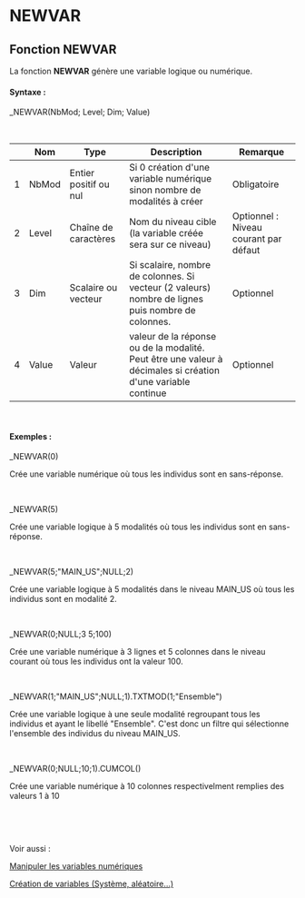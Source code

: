 # NEWVAR

## Fonction NEWVAR

La fonction **NEWVAR** génère une variable logique ou numérique.

#### Syntaxe :&nbsp;

\_NEWVAR(NbMod; Level; Dim; Value)

&nbsp;

| &nbsp; | **Nom** |**Type**|**Description**|**Remarque** |
| --- | --- | --- | --- | --- |
| &#49; | NbMod | Entier positif ou nul | Si 0 création d'une variable numérique sinon nombre de modalités à créer | Obligatoire |
| &#50; | Level | Chaîne de caractères | Nom du niveau cible (la variable créée sera sur ce niveau) | Optionnel : Niveau courant par défaut |
| &#51; | Dim | Scalaire ou vecteur | Si scalaire, nombre de colonnes. Si vecteur (2 valeurs) nombre de lignes puis nombre de colonnes.&nbsp; | Optionnel |
| &#52; | Value | Valeur | valeur de la réponse ou de la modalité. Peut être une valeur à décimales si création d'une variable continue | Optionnel |


&nbsp;

#### Exemples :

\_NEWVAR(0)

Crée une variable numérique où tous les individus sont en sans-réponse.

&nbsp;

\_NEWVAR(5)

Crée une variable logique à 5 modalités où tous les individus sont en sans-réponse.

&nbsp;

\_NEWVAR(5;"MAIN\_US";NULL;2)

Crée une variable logique à 5 modalités dans le niveau MAIN\_US où tous les individus sont en modalité 2.

&nbsp;

\_NEWVAR(0;NULL;3 5;100)

Crée une variable numérique à 3 lignes et 5 colonnes dans le niveau courant où tous les individus ont la valeur 100.

&nbsp;

\_NEWVAR(1;"MAIN\_US";NULL;1).TXTMOD(1;"Ensemble")

Crée une variable logique à une seule modalité regroupant tous les individus et ayant le libellé "Ensemble". C'est donc un filtre qui sélectionne l'ensemble des individus du niveau MAIN\_US.

&nbsp;

\_NEWVAR(0;NULL;10;1).CUMCOL()

Crée une variable numérique à 10 colonnes respectivelment remplies des valeurs 1 à 10

&nbsp;

&nbsp;

Voir aussi :&nbsp;

[Manipuler les variables numériques](<Manipulerlesvariablesnumeriques1.md>)

[Création de variables (Système, aléatoire...)](<CreerdesvariablesdetoutepieceSys.md>)
